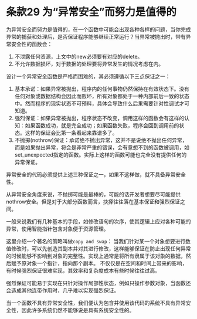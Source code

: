 # 条款29 为“异常安全”而努力是值得的

为异常安全而努力是值得的，在一个函数中可能会出现各种各样的问题，当你完成异常的捕获和处理后，是否保证程序能够继续正常运行？当异常被抛出时，带有异常安全性的函数会：

1. 不泄露任何资源，上文中的new必须要有对应的delete。
2. 不允许数据损坏，对于数据的处理要将异常发生的情况考虑在内。

设计一个异常安全函数是严格而困难的，其必须遵循以下三点保证之一：

1. 基本承诺：如果异常被抛出，程序内的任何事物仍然保持在有效状态下。没有任何对象或数据结构会因此而败坏，所有对象都处于一种内部前后一致的状态中。然而程序的现实状态不可预料，具体会导致什么后果需要针对性调试才可知道。
2. 强烈保证：如果异常被抛出，程序状态不改变，调用这样的函数会有这样的认知：如果函数成功，就是完全成功；如果函数失败，程序会回到调用前的状态。这样的保证会比第一条看起来靠谱多了。
3. 不抛掷(nothrow)保证：承诺绝不抛出异常，这并不是说绝不抛出任何异常，而是如果抛出异常，将会是非常严重的错误，会有意想不到的函数被调用，如set_unexpected指定的函数。实际上这样的函数可能也完全没有提供任何的异常保证。

异常安全的代码必须提供上述三种保证之一，如果不这样做，就不具备异常安全性。

从异常安全角度来说，不抛掷可能是最棒的，可能的话开发者想要尽可能提供nothrow安全。但是对于大部分函数而言，抉择往往落在基本保证和强烈保证之间。

一般来说我们有几种基本的手段，如修改语句的次序，使其逻辑上应对各种可能的异常，使用智能指针包含对象便于资源管理。

这里介绍一个著名的策略叫做`copy and swap`：
当我们针对某一个对象想要进行数值修改时，可以先创造其副本并对其进行修改，这样能够保证在防止出现任何异常的时候能够不影响到对象的完整性。实现上通常是将所有隶属于该对象的数据，然后赋予原对象一个指针，指向那个副本。
不仅仅是在空间和时间上带来的影响，有时候强烈保证很难实现，其效率和复杂度成本有些时候往往过高。

强烈保证可能易于实现在只针对操作局部性状态，例如只操作参数对象，当函数还会造成其他连带作用时，几乎难以实现强烈保证。

当一个函数不具有异常安全性，我们便认为包含并使用该代码的系统不具有异常安全性，因此许多系统仍然不能够说是具有系统安全性的。